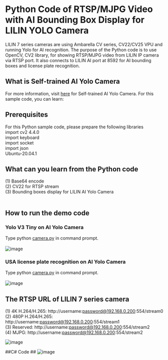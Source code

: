 # Python Code of RTSP/MJPG Video with AI Bounding Box Display for LILIN YOLO Camera

LILIN 7 series cameras are using Ambarella CV series, CV22/CV25 VPU and running Yolo for AI recognition.  The purpose of the Python code is to use OpenCV, CV2 library, for showing RTSP/MJPG video from LILIN IP camera via RTSP port.  It also connects to LILIN AI port at 8592 for AI bounding boxes and license plate recognition. 
<BR>
## What is Self-trained AI Yolo Camera
For more information, visit [here](http://ai.meritlilin.com.tw:3380/) for Self-trained AI Yolo Camera.  For this sample code, you can learn:
<BR>
## Prerequisites
For this Python sample code, please prepare the following libraries <BR>
import cv2 4.4.0 <BR>
import keyboard <BR>
import socket <BR>
import json <BR>
Ubuntu-20.04.1 <BR>
## What can you learn from the Python code
(1) Base64 encode <BR>
(2) CV22 for RTSP stream <BR>
(3) Bounding boxes display for LILIN AI Yolo Camera <BR>
<BR>
## How to run the demo code
### Yolo V3 Tiny on AI Yolo Camera
Type python [camera.py](https://github.com/LILINOpenGitHub/Python-Code-of-RTSP-MJPG-Video-with-AI-Bounding-Box-Display-for-LILIN-Yolo-Camera-/blob/main/Python/camera.py) in command prompt.
<BR>
<BR>
![image](https://github.com/LILINOpenGitHub/Python-Code-of-RTSP-MJPG-Video-with-AI-Bounding-Box-Display-for-LILIN-Yolo-Camera-/blob/main/image/person_test.gif)
### USA license plate recognition on AI Yolo Camera
Type python [camera.py](https://github.com/LILINOpenGitHub/Python-Code-of-RTSP-MJPG-Video-with-AI-Bounding-Box-Display-for-LILIN-Yolo-Camera-/blob/main/Python/camera.py) in command prompt.
<BR>
<BR>
![image](https://github.com/LILINOpenGitHub/Python-Code-of-RTSP-MJPG-Video-with-AI-Bounding-Box-Display-for-LILIN-Yolo-Camera-/blob/main/image/plate_test_2.gif)
## The RTSP URL of LILIN 7 series camera
(1) 4K H.264/H.265: http://username:password@192.168.0.200:554/stream0 <BR>
(2) 480P H.264/H.265: http://username:password@192.168.0.200:554/stream1 <BR>
(3) Reserved: http://username:password@192.168.0.200:554/stream2 <BR>
(4) MJPG: http://username:password@192.168.0.200:554/stream2 <BR>

![image](https://github.com/LILINOpenGitHub/Python-Code-of-RTSP-MJPG-Video-with-AI-Bounding-Box-Display-for-LILIN-Yolo-Camera-/blob/main/image/image01.jpg)
  
##C# Code ##
![image](https://github.com/LILINOpenGitHub/Python-CSharp--Code-of-RTSP-MJPG-Video-with-AI-Bounding-Box-Display-for-LILIN-Yolo-Camera-/blob/main/image/nvrrtsp.gif)
